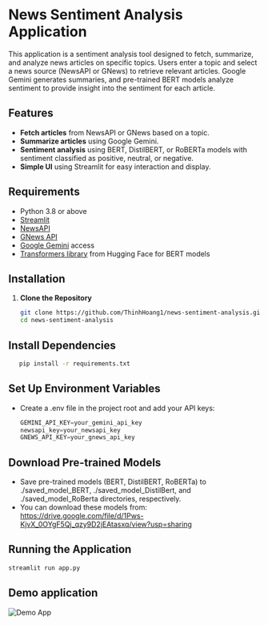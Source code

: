 # News Sentiment Analysis Application

This application is a sentiment analysis tool designed to fetch, summarize, and analyze news articles on specific topics. Users enter a topic and select a news source (NewsAPI or GNews) to retrieve relevant articles. Google Gemini generates summaries, and pre-trained BERT models analyze sentiment to provide insight into the sentiment for each article.

## Features

- **Fetch articles** from NewsAPI or GNews based on a topic.
- **Summarize articles** using Google Gemini.
- **Sentiment analysis** using BERT, DistilBERT, or RoBERTa models with sentiment classified as positive, neutral, or negative.
- **Simple UI** using Streamlit for easy interaction and display.

## Requirements

- Python 3.8 or above
- [Streamlit](https://streamlit.io/)
- [NewsAPI](https://newsapi.org/docs/get-started)
- [GNews API](https://gnews.io/docs/)
- [Google Gemini](https://developers.generative.google/) access
- [Transformers library](https://huggingface.co/transformers/) from Hugging Face for BERT models

## Installation

1. **Clone the Repository**
   ```bash
   git clone https://github.com/ThinhHoang1/news-sentiment-analysis.git
   cd news-sentiment-analysis

## Install Dependencies
```bash
   pip install -r requirements.txt
```

## Set Up Environment Variables
- Create a .env file in the project root and add your API keys:
  ``` python
  GEMINI_API_KEY=your_gemini_api_key
  newsapi_key=your_newsapi_key
  GNEWS_API_KEY=your_gnews_api_key
  ```

## Download Pre-trained Models
- Save pre-trained models (BERT, DistilBERT, RoBERTa) to ./saved_model_BERT, ./saved_model_DistilBert, and ./saved_model_RoBerta directories, respectively.
- You can download these models from: https://drive.google.com/file/d/1Pws-KjvX_0OYgF5Qj_qzy9D2jEAtasxq/view?usp=sharing

## Running the Application
``` bash
streamlit run app.py
```

## Demo application

![Demo App](https://github.com/ThinhHoang1/stock-recommendation/blob/main/Demo/News_sentiment.png)



  



